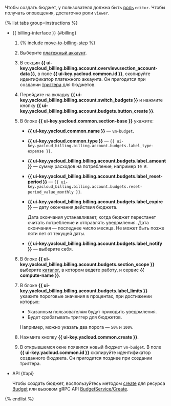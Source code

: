 Чтобы создать бюджет, у пользователя должна быть [роль](../../iam/concepts/access-control/roles.md) `editor`. Чтобы получать оповещения, достаточно роли `viewer`.

{% list tabs group=instructions %}

- {{ billing-interface }} {#billing}

  1. {% include [move-to-billing-step](../../billing/_includes/move-to-billing-step.md) %}
  1. Выберите [платежный аккаунт](../../billing/concepts/billing-account.md).
  1. В секции **{{ ui-key.yacloud_billing.billing.account.overview.section_account-data }}**, в поле **{{ ui-key.yacloud.common.id }}**, скопируйте идентификатор платежного аккаунта. Он пригодится при создании [триггера](../../functions/concepts/trigger/index.md) для бюджетов.
  1. Перейдите на вкладку **{{ ui-key.yacloud_billing.billing.account.switch_budgets }}** и нажмите кнопку **{{ ui-key.yacloud_billing.billing.account.budgets.button_create }}**.
  1. В блоке **{{ ui-key.yacloud.common.section-base }}** укажите:
     * **{{ ui-key.yacloud.common.name }}** — `vm-budget`.
     * **{{ ui-key.yacloud.common.type }}** — `{{ ui-key.yacloud_billing.billing.account.budgets.label_type-expense }}`.
     * **{{ ui-key.yacloud_billing.billing.account.budgets.label_amount }}** — сумму расходов на потребление, например `10 ₽`.
     * **{{ ui-key.yacloud_billing.billing.account.budgets.label_reset-period }}** — `{{ ui-key.yacloud_billing.billing.account.budgets.reset-period_value_monthly }}`.
     * **{{ ui-key.yacloud_billing.billing.account.budgets.label_expire }}** — дату окончания действия бюджета.

       Дата окончания устанавливает, когда бюджет перестанет считать потребление и отправлять уведомления. Дата окончания — последнее число месяца. Не может быть позже пяти лет от текущей даты.
     * **{{ ui-key.yacloud_billing.billing.account.budgets.label_notify }}** — выберите себя.
  1. В блоке **{{ ui-key.yacloud_billing.billing.account.budgets.section_scope }}** выберите [каталог](../../resource-manager/concepts/resources-hierarchy.md#folder), в котором ведете работу, и сервис **{{ compute-name }}**.
  1. В блоке **{{ ui-key.yacloud_billing.billing.account.budgets.label_limits }}** укажите пороговые значения в процентах, при достижении которых:
     * Указанным пользователям будут приходить уведомления.
     * Будет срабатывать триггер для бюджетов.

     Например, можно указать два порога — `50%` и `100%`.
  1. Нажмите кнопку **{{ ui-key.yacloud.common.create }}**.
  1. В открывшемся окне появился новый бюджет `vm-budget`. В поле **{{ ui-key.yacloud.common.id }}** скопируйте идентификатор созданного бюджета. Он пригодится позднее при создании триггера.

- API {#api}

  Чтобы создать бюджет, воспользуйтесь методом [create](../../billing/api-ref/Budget/create.md) для ресурса [Budget](../../billing/api-ref/Budget/index.md) или вызовом gRPC API [BudgetService/Create](../../billing/api-ref/grpc/Budget/create.md).

{% endlist %}